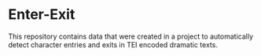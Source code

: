 # Enter-Exit

This repository contains data that were created in a project to automatically detect character entries and exits in TEI encoded dramatic texts.
